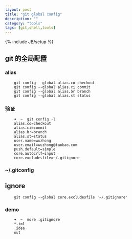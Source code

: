 ```yaml
---
layout: post
title: "git global config"
description: ""
category: "tools"
tags: [git,shell,tools]
---
```

{% include JB/setup %}

## git 的全局配置

### alias

        git config --global alias.co checkout
        git config --global alias.ci commit
        git config --global alias.br branch
        git config --global alias.st status


### 验证

        ➜  ~  git config -l
        alias.co=checkout
        alias.ci=commit
        alias.br=branch
        alias.st=status
        user.name=wuzhong
        user.email=wuzhong@taobao.com
        push.default=simple
        core.autocrlf=input
        core.excludesfile=~/.gitignore

### ~/.gitconfig

## ignore

        git config --global core.excludesfile '~/.gitignore'


### demo

        ➜  ~  more .gitignore
        *.iml
        .idea
        out



